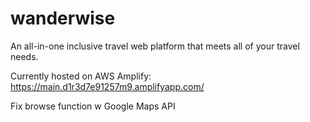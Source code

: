 # wanderwise
An all-in-one inclusive travel web platform that meets all of your travel needs.

Currently hosted on AWS Amplify: https://main.d1r3d7e91257m9.amplifyapp.com/

Fix browse function w Google Maps API
